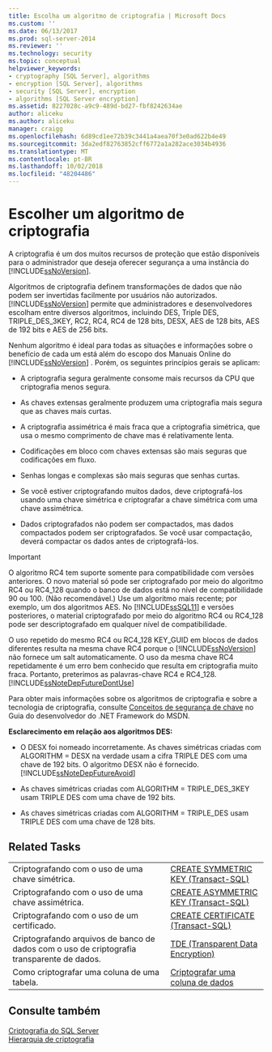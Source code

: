 ```yaml
---
title: Escolha um algoritmo de criptografia | Microsoft Docs
ms.custom: ''
ms.date: 06/13/2017
ms.prod: sql-server-2014
ms.reviewer: ''
ms.technology: security
ms.topic: conceptual
helpviewer_keywords:
- cryptography [SQL Server], algorithms
- encryption [SQL Server], algorithms
- security [SQL Server], encryption
- algorithms [SQL Server encryption]
ms.assetid: 8227028c-a9c9-489d-bd27-fbf8242634ae
author: aliceku
ms.author: aliceku
manager: craigg
ms.openlocfilehash: 6d89cd1ee72b39c3441a4aea70f3e0ad622b4e49
ms.sourcegitcommit: 3da2edf82763852cff6772a1a282ace3034b4936
ms.translationtype: MT
ms.contentlocale: pt-BR
ms.lasthandoff: 10/02/2018
ms.locfileid: "48204486"
---
```

# <a name="choose-an-encryption-algorithm"></a>Escolher um algoritmo de criptografia
  A criptografia é um dos muitos recursos de proteção que estão disponíveis para o administrador que deseja oferecer segurança a uma instância do [!INCLUDE[ssNoVersion](../../../includes/ssnoversion-md.md)].  
  
 Algoritmos de criptografia definem transformações de dados que não podem ser invertidas facilmente por usuários não autorizados. [!INCLUDE[ssNoVersion](../../../includes/ssnoversion-md.md)] permite que administradores e desenvolvedores escolham entre diversos algoritmos, incluindo DES, Triple DES, TRIPLE_DES_3KEY, RC2, RC4, RC4 de 128 bits, DESX, AES de 128 bits, AES de 192 bits e AES de 256 bits.  
  
 Nenhum algoritmo é ideal para todas as situações e informações sobre o benefício de cada um está além do escopo dos Manuais Online do [!INCLUDE[ssNoVersion](../../../includes/ssnoversion-md.md)] . Porém, os seguintes princípios gerais se aplicam:  
  
-   A criptografia segura geralmente consome mais recursos da CPU que criptografia menos segura.  
  
-   As chaves extensas geralmente produzem uma criptografia mais segura que as chaves mais curtas.  
  
-   A criptografia assimétrica é mais fraca que a criptografia simétrica, que usa o mesmo comprimento de chave mas é relativamente lenta.  
  
-   Codificações em bloco com chaves extensas são mais seguras que codificações em fluxo.  
  
-   Senhas longas e complexas são mais seguras que senhas curtas.  
  
-   Se você estiver criptografando muitos dados, deve criptografá-los usando uma chave simétrica e criptografar a chave simétrica com uma chave assimétrica.  
  
-   Dados criptografados não podem ser compactados, mas dados compactados podem ser criptografados. Se você usar compactação, deverá compactar os dados antes de criptografá-los.  
  
> [!IMPORTANT]  
>  O algoritmo RC4 tem suporte somente para compatibilidade com versões anteriores. O novo material só pode ser criptografado por meio do algoritmo RC4 ou RC4_128 quando o banco de dados está no nível de compatibilidade 90 ou 100. (Não recomendável.) Use um algoritmo mais recente; por exemplo, um dos algoritmos AES. No [!INCLUDE[ssSQL11](../../../includes/sssql11-md.md)] e versões posteriores, o material criptografado por meio do algoritmo RC4 ou RC4_128 pode ser descriptografado em qualquer nível de compatibilidade.  
>   
>  O uso repetido do mesmo RC4 ou RC4_128 KEY_GUID em blocos de dados diferentes resulta na mesma chave RC4 porque o [!INCLUDE[ssNoVersion](../../../includes/ssnoversion-md.md)] não fornece um salt automaticamente. O uso da mesma chave RC4 repetidamente é um erro bem conhecido que resulta em criptografia muito fraca. Portanto, preterimos as palavras-chave RC4 e RC4_128. [!INCLUDE[ssNoteDepFutureDontUse](../../../includes/ssnotedepfuturedontuse-md.md)]  
  
 Para obter mais informações sobre os algoritmos de criptografia e sobre a tecnologia de criptografia, consulte [Conceitos de segurança de chave](http://go.microsoft.com/fwlink/?LinkId=62082) no Guia do desenvolvedor do .NET Framework do MSDN.  
  
 **Esclarecimento em relação aos algoritmos DES:**  
  
-   O DESX foi nomeado incorretamente. As chaves simétricas criadas com ALGORITHM = DESX na verdade usam a cifra TRIPLE DES com uma chave de 192 bits. O algoritmo DESX não é fornecido. [!INCLUDE[ssNoteDepFutureAvoid](../../../includes/ssnotedepfutureavoid-md.md)]  
  
-   As chaves simétricas criadas com ALGORITHM = TRIPLE_DES_3KEY usam TRIPLE DES com uma chave de 192 bits.  
  
-   As chaves simétricas criadas com ALGORITHM = TRIPLE_DES usam TRIPLE DES com uma chave de 128 bits.  
  
## <a name="related-tasks"></a>Related Tasks  
  
|||  
|-|-|  
|Criptografando com o uso de uma chave simétrica.|[CREATE SYMMETRIC KEY &#40;Transact-SQL&#41;](/sql/t-sql/statements/create-symmetric-key-transact-sql)|  
|Criptografando com o uso de uma chave assimétrica.|[CREATE ASYMMETRIC KEY &#40;Transact-SQL&#41;](/sql/t-sql/statements/create-asymmetric-key-transact-sql)|  
|Criptografando com o uso de um certificado.|[CREATE CERTIFICATE &#40;Transact-SQL&#41;](/sql/t-sql/statements/create-certificate-transact-sql)|  
|Criptografando arquivos de banco de dados com o uso de criptografia transparente de dados.|[TDE &#40;Transparent Data Encryption&#41;](transparent-data-encryption.md)|  
|Como criptografar uma coluna de uma tabela.|[Criptografar uma coluna de dados](encrypt-a-column-of-data.md)|  
  
## <a name="see-also"></a>Consulte também  
 [Criptografia do SQL Server](sql-server-encryption.md)   
 [Hierarquia de criptografia](encryption-hierarchy.md)  
  
  
